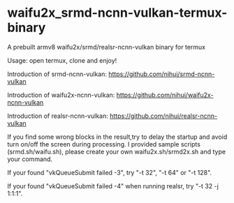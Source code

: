 # waifu2x_srmd-ncnn-vulkan-termux-binary

A prebuilt armv8 waifu2x/srmd/realsr-ncnn-vulkan binary for termux

Usage: open termux, clone and enjoy!

Introduction of srmd-ncnn-vulkan: https://github.com/nihui/srmd-ncnn-vulkan

Introduction of waifu2x-ncnn-vulkan: https://github.com/nihui/waifu2x-ncnn-vulkan

Introduction of realsr-ncnn-vulkan: https://github.com/nihui/realsr-ncnn-vulkan

If you find some wrong blocks in the result,try to delay the startup and avoid turn on/off the screen during processing.
I provided sample scripts (srmd.sh/waifu.sh), please create your own waifu2x.sh/srmd2x.sh and type your command.

If your found "vkQueueSubmit failed -3", try  "-t 32", "-t 64" or "-t 128".

If your found "vkQueueSubmit failed -4" when running realsr, try  "-t 32 -j 1:1:1".
